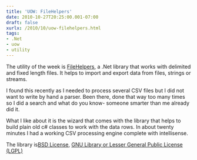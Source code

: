 ```yaml
---
title: 'UOW: FileHelpers'
date: 2010-10-27T20:25:00.001-07:00
draft: false
xurlx: /2010/10/uow-filehelpers.html
tags: 
- .Net
- uow
- utility
---
```


The utility of the week is [FileHelpers](http://filehelpers.sourceforge.net/), a .Net library that works with delimited and fixed length files. It helps to import and export data from files, strings or streams.  
  
I found this recently as I needed to process several CSV files but I did not want to write by hand a parser. Been there, done that way too many times so I did a search and what do you know- someone smarter than me already did it.  
  
What I like about it is the wizard that comes with the library that helps to build plain old c# classes to work with the data rows. In about twenty minutes I had a working CSV processing engine complete with intellisense.  
  
The library is[BSD License](http://sourceforge.net/softwaremap/trove_list.php?form_cat=187), [GNU Library or Lesser General Public License (LGPL)](http://sourceforge.net/softwaremap/trove_list.php?form_cat=16)